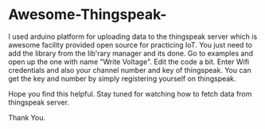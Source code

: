 # Awesome-Thingspeak-

I used arduino platform for uploading data to the thingspeak server which is awesome facility provided open source for practicing IoT.
You just need to add the library from the lib'rary manager and its done.
Go to examples and open up the one with name "Write Voltage".
Edit the code a bit.
Enter Wifi credentials and also your channel number and key of thingspeak.
You can get the key and number by simply registering yourself on thingspeak.

Hope you find this helpful.
Stay tuned for watching how to fetch data from thingspeak server.

Thank You.
